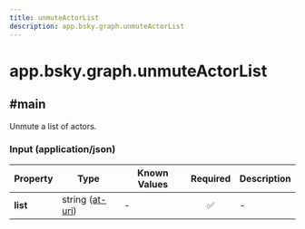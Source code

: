 ```yaml
---
title: unmuteActorList
description: app.bsky.graph.unmuteActorList
---
```


# app.bsky.graph.unmuteActorList

## #main

Unmute a list of actors.

### Input (application/json)

| Property | Type | Known Values | Required | Description |
| --- | --- | --- | :---: | --- |
| **list** | string ([at-uri](https://atproto.com/specs/at-uri-scheme)) | - | ✅ | - |
